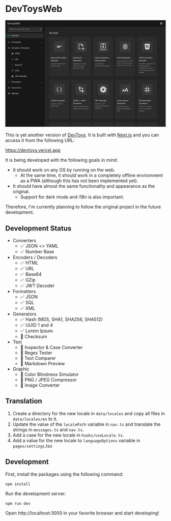 # DevToysWeb

![DevToysWeb](./screenshot.png)

This is yet another version of [DevToys](https://github.com/veler/DevToys). It is built with [Next.js](https://nextjs.org/) and you can access it from the following URL:

https://devtoys.vercel.app

It is being developed with the following goals in mind:

* It should work on any OS by running on the web.
  * At the same time, it should work in a completely offline environment as a PWA (although this has not been implemented yet).
* It should have almost the same functionality and appearance as the original.
  * Support for dark mode and i18n is also important.

Therefore, I'm currently planning to follow the original project in the future development.

## Development Status

* Converters
  * ✅ JSON <> YAML
  * ✅ Number Base
* Encoders / Decoders
  * ✅ HTML
  * ✅ URL
  * ✅ Base64
  * ✅ GZip
  * ✅ JWT Decoder
* Formatters
  * ✅ JSON
  * ✅ SQL
  * ✅ XML
* Generators
  * ✅ Hash (MD5, SHA1, SHA256, SHA512)
  * ✅ UUID 1 and 4
  * ✅ Lorem Ipsum
  * 🚧 Checksum
* Text
  * 🚧 Inspector & Case Converter
  * 🚧 Regex Tester
  * 🚧 Text Comparer
  * 🚧 Markdown Preview
* Graphic
  * 🚧 Color Blindness Simulator
  * 🚧 PNG / JPEG Compressor
  * 🚧 Image Converter

## Translation

1. Create a directory for the new locale in `data/locales` and copy all files in `data/locales/en` to it.
2. Update the value of the `localePath` variable in `nav.ts` and translate the strings in `messages.ts` and `nav.ts`.
3. Add a case for the new locale in `hooks/useLocale.ts`.
4. Add a value for the new locale to `languageOptions` variable in `pages/settings`.tsx

## Development

First, install the packages using the following command:

```
npm install
```

Run the development server:

```
npm run dev
```

Open http://localhost:3000 in your favorite browser and start developing!
